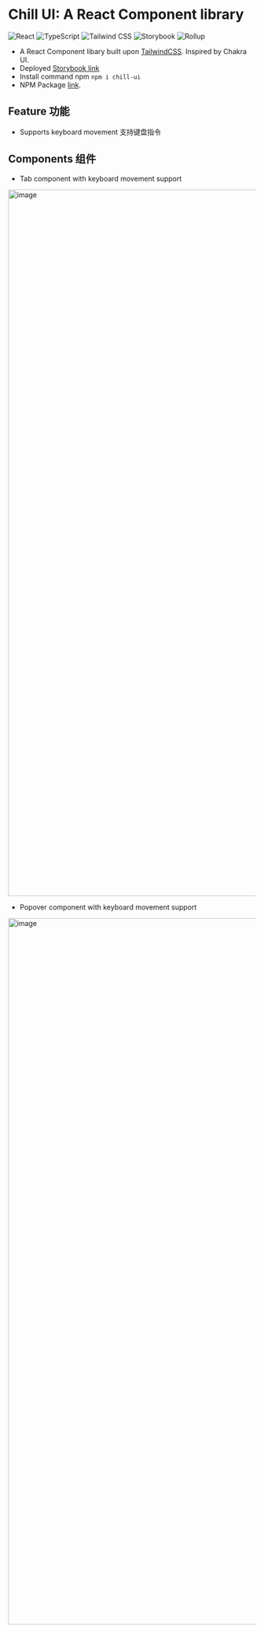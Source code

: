 # Chill UI: A React Component library

![React](https://img.shields.io/badge/React-61DAFB.svg?style=for-the-badge&logo=React&logoColor=black)
![TypeScript](https://img.shields.io/badge/TypeScript-3178C6.svg?style=for-the-badge&logo=TypeScript&logoColor=white)
![Tailwind CSS](https://img.shields.io/badge/Tailwind%20CSS-06B6D4.svg?style=for-the-badge&logo=Tailwind-CSS&logoColor=white)
![Storybook](https://img.shields.io/badge/Storybook-FF4785.svg?style=for-the-badge&logo=Storybook&logoColor=white)
![Rollup](https://img.shields.io/badge/rollup.js-EC4A3F.svg?style=for-the-badge&logo=rollupdotjs&logoColor=white)

- A React Component libary built upon [TailwindCSS](https://tailwindcss.com/). Inspired by Chakra UI.
- Deployed [Storybook link](https://644222c3377ea335a36905c7-qooumqrvts.chromatic.com/?path=/story/button--solid)
- Install command npm `npm i chill-ui`
- NPM Package [link](https://www.npmjs.com/package/chill-ui).

## Feature 功能
- Supports keyboard movement 支持键盘指令

## Components 组件

- Tab component with keyboard movement support 
<img width="1439" alt="image" src="https://user-images.githubusercontent.com/87960642/233552430-1ced6c37-ea5f-441c-9a9d-0250911dfbc3.png">

- Popover component with keyboard movement support
<img width="1439" alt="image" src="https://user-images.githubusercontent.com/87960642/233552461-d7baa3d8-1570-42a8-bdad-62e0071c3bf5.png">
